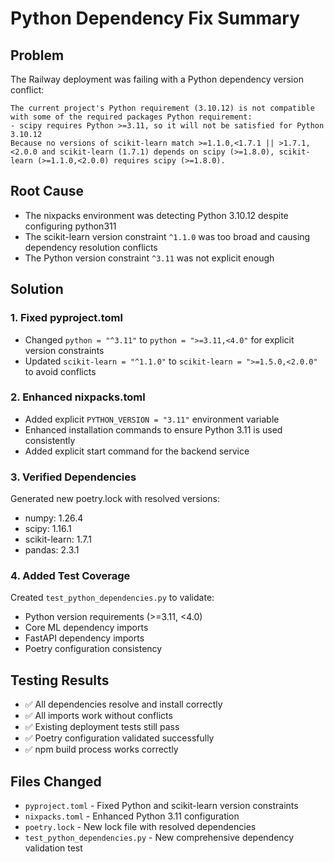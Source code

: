 # Python Dependency Fix Summary

## Problem
The Railway deployment was failing with a Python dependency version conflict:
```
The current project's Python requirement (3.10.12) is not compatible with some of the required packages Python requirement:
- scipy requires Python >=3.11, so it will not be satisfied for Python 3.10.12
Because no versions of scikit-learn match >=1.1.0,<1.7.1 || >1.7.1,<2.0.0 and scikit-learn (1.7.1) depends on scipy (>=1.8.0), scikit-learn (>=1.1.0,<2.0.0) requires scipy (>=1.8.0).
```

## Root Cause
- The nixpacks environment was detecting Python 3.10.12 despite configuring python311
- The scikit-learn version constraint `^1.1.0` was too broad and causing dependency resolution conflicts
- The Python version constraint `^3.11` was not explicit enough

## Solution

### 1. Fixed pyproject.toml
- Changed `python = "^3.11"` to `python = ">=3.11,<4.0"` for explicit version constraints
- Updated `scikit-learn = "^1.1.0"` to `scikit-learn = ">=1.5.0,<2.0.0"` to avoid conflicts

### 2. Enhanced nixpacks.toml
- Added explicit `PYTHON_VERSION = "3.11"` environment variable
- Enhanced installation commands to ensure Python 3.11 is used consistently
- Added explicit start command for the backend service

### 3. Verified Dependencies
Generated new poetry.lock with resolved versions:
- numpy: 1.26.4
- scipy: 1.16.1
- scikit-learn: 1.7.1
- pandas: 2.3.1

### 4. Added Test Coverage
Created `test_python_dependencies.py` to validate:
- Python version requirements (>=3.11, <4.0)
- Core ML dependency imports
- FastAPI dependency imports
- Poetry configuration consistency

## Testing Results
- ✅ All dependencies resolve and install correctly
- ✅ All imports work without conflicts
- ✅ Existing deployment tests still pass
- ✅ Poetry configuration validated successfully
- ✅ npm build process works correctly

## Files Changed
- `pyproject.toml` - Fixed Python and scikit-learn version constraints
- `nixpacks.toml` - Enhanced Python 3.11 configuration
- `poetry.lock` - New lock file with resolved dependencies
- `test_python_dependencies.py` - New comprehensive dependency validation test